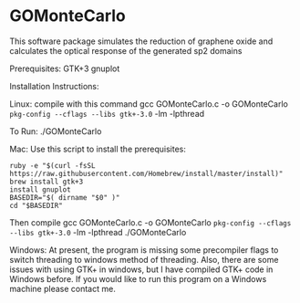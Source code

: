# GOMonteCarlo
This software package simulates the reduction of graphene oxide and calculates the optical response of the generated sp2 domains

Prerequisites:
GTK+3
gnuplot


Installation Instructions:

Linux:
compile with this command
gcc GOMonteCarlo.c -o GOMonteCarlo `pkg-config --cflags --libs gtk+-3.0` -lm -lpthread 

To Run:
./GOMonteCarlo


Mac:
Use this script to install the prerequisites:
    
    ruby -e "$(curl -fsSL https://raw.githubusercontent.com/Homebrew/install/master/install)"
    brew install gtk+3
    install gnuplot
    BASEDIR="$( dirname "$0" )"
    cd "$BASEDIR"

Then compile
gcc GOMonteCarlo.c -o GOMonteCarlo `pkg-config --cflags --libs gtk+-3.0` -lm -lpthread 
./GOMonteCarlo

Windows:
At present, the program is missing some precompiler flags to switch threading to windows method of threading.
Also, there are some issues with using GTK+ in windows, but I have compiled GTK+ code in Windows before.
If you would like to run this program on a Windows machine please contact me.
